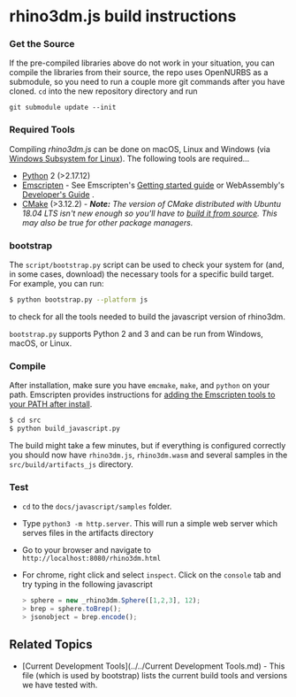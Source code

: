 # rhino3dm.js build instructions
### Get the Source

If the pre-compiled libraries above do not work in your situation, you can compile the libraries from their source, the repo uses OpenNURBS as a submodule, so you need to run a couple more git commands after you have cloned. `cd` into the new repository directory and run

```commandline
git submodule update --init
```

### Required Tools

Compiling *rhino3dm.js* can be done on macOS, Linux and Windows (via [Windows Subsystem for Linux](https://docs.microsoft.com/en-us/windows/wsl/install-win10)). The following tools are required...

* [Python](https://www.python.org/) 2 (>2.17.12)
* [Emscripten](https://emscripten.org/) - See Emscripten's [Getting started guide](https://emscripten.org/docs/getting_started/downloads.html#platform-notes-installation-instructions-sdk) or WebAssembly's [Developer's Guide](https://webassembly.org/getting-started/developers-guide/) .
* [CMake](https://cmake.org/) (>3.12.2) - _**Note:** The version of CMake distributed with Ubuntu 18.04 LTS isn't new enough so you'll have to [build it from source](https://cmake.org/install/). This may also be true for other package managers._

### bootstrap

The `script/bootstrap.py` script can be used to check your system for (and, in some cases, download) the necessary tools for a specific build target.  For example, you can run:

```bash
$ python bootstrap.py --platform js
```

to check for all the tools needed to build the javascript version of rhino3dm.

`bootstrap.py` supports Python 2 and 3 and can be run from Windows, macOS, or Linux.

### Compile

After installation, make sure you have `emcmake`, `make`, and `python` on your path. Emscripten provides instructions for [adding the Emscripten tools to your PATH after install](https://emscripten.org/docs/getting_started/downloads.html#installation-instructions).

```bash
$ cd src
$ python build_javascript.py
```

The build might take a few minutes, but if everything is configured correctly you should now have `rhino3dm.js`, `rhino3dm.wasm` and several samples in the `src/build/artifacts_js` directory.

### Test

* `cd` to the `docs/javascript/samples` folder.

* Type `python3 -m http.server`. This will run a simple web server which serves files in the artifacts directory

* Go to your browser and navigate to `http://localhost:8080/rhino3dm.html`

* For chrome, right click and select `inspect`. Click on the `console` tab and try typing in the following javascript
  ```js
  > sphere = new _rhino3dm.Sphere([1,2,3], 12);
  > brep = sphere.toBrep();
  > jsonobject = brep.encode();
  ```

## Related Topics

- [Current Development Tools](../../Current Development Tools.md) - This file (which is used by bootstrap) lists the current build tools and versions we have tested with.